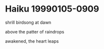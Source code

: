 # Haiku 19990105-0909  

shrill birdsong at dawn  
above the patter of raindrops  
awakened, the heart leaps  
  
